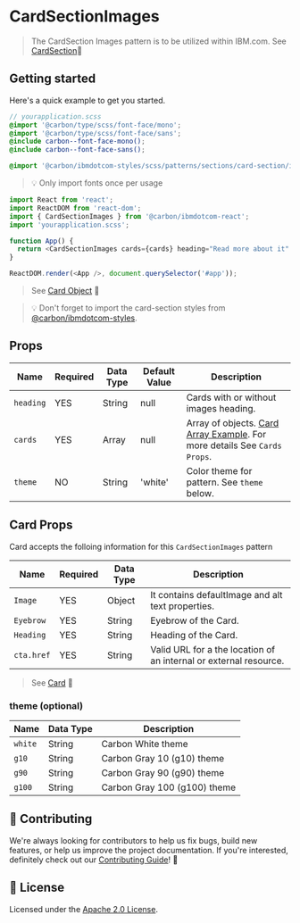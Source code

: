 # CardSectionImages

> The CardSection Images pattern is to be utilized within IBM.com. See
> [CardSection](https://github.com/mkothur/ibm-dotcom-library/blob/master/packages/react/src/patterns/sections/CardSection/README.md)👀

## Getting started

Here's a quick example to get you started.

```scss
// yourapplication.scss
@import '@carbon/type/scss/font-face/mono';
@import '@carbon/type/scss/font-face/sans';
@include carbon--font-face-mono();
@include carbon--font-face-sans();

@import '@carbon/ibmdotcom-styles/scss/patterns/sections/card-section/index';
```

> 💡 Only import fonts once per usage

```javascript
import React from 'react';
import ReactDOM from 'react-dom';
import { CardSectionImages } from '@carbon/ibmdotcom-react';
import 'yourapplication.scss';

function App() {
  return <CardSectionImages cards={cards} heading="Read more about it" />;
}

ReactDOM.render(<App />, document.querySelector('#app'));
```

> See
> [Card Object](https://github.com/mkothur/ibm-dotcom-library/blob/master/packages/react/src/patterns/sections/CardSection/__stories__/data/cards.json)
> 👀

> 💡 Don't forget to import the card-section styles from
> [@carbon/ibmdotcom-styles](https://github.com/carbon-design-system/ibm-dotcom-library/blob/master/packages/styles).

## Props

| Name      | Required | Data Type | Default Value | Description                                                                                                                                                                                    |
| --------- | -------- | --------- | ------------- | ---------------------------------------------------------------------------------------------------------------------------------------------------------------------------------------------- |
| `heading` | YES      | String    | null          | Cards with or without images heading.                                                                                                                                                          |
| `cards`   | YES      | Array     | null          | Array of objects. [Card Array Example](https://github.com/mkothur/ibm-dotcom-library/blob/master/packages/react/src/patterns/sub-patterns/card/README.md). For more details See `Cards Props`. |
| `theme`   | NO       | String    | 'white'       | Color theme for pattern. See `theme` below.                                                                                                                                                    |

## Card Props

Card accepts the folloing information for this `CardSectionImages` pattern

| Name       | Required | Data Type | Description                                                       |
| ---------- | -------- | --------- | ----------------------------------------------------------------- |
| `Image`    | YES      | Object    | It contains defaultImage and alt text properties.                 |
| `Eyebrow`  | YES      | String    | Eyebrow of the Card.                                              |
| `Heading`  | YES      | String    | Heading of the Card.                                              |
| `cta.href` | YES      | String    | Valid URL for a the location of an internal or external resource. |

> See
> [Card](https://github.com/mkothur/ibm-dotcom-library/blob/master/packages/react/src/patterns/sub-patterns/card/README.md)
> 👀

### theme (optional)

| Name    | Data Type | Description                  |
| ------- | --------- | ---------------------------- |
| `white` | String    | Carbon White theme           |
| `g10`   | String    | Carbon Gray 10 (g10) theme   |
| `g90`   | String    | Carbon Gray 90 (g90) theme   |
| `g100`  | String    | Carbon Gray 100 (g100) theme |

## 🙌 Contributing

We're always looking for contributors to help us fix bugs, build new features,
or help us improve the project documentation. If you're interested, definitely
check out our
[Contributing Guide](https://github.com/carbon-design-system/ibm-dotcom-library/blob/master/.github/CONTRIBUTING.md)!
👀

## 📝 License

Licensed under the
[Apache 2.0 License](https://github.com/carbon-design-system/ibm-dotcom-library/blob/master/LICENSE).

